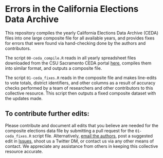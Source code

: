 # Errors in the California Elections Data Archive
This repository compiles the yearly California Elections Data Archive (CEDA) files into one large composite file for all available years, and provides fixes for errors that were found via hand-checking done by the authors and contributors.

The script `00-ceda_compile.R` reads in all yearly spreadsheet files downloaded from the CSU Sacramento CEDA portal [here](https://csus-dspace.calstate.edu/handle/10211.3/210187), compiles them into similar format, and outputs a composite file.

The script `01-ceda_fixes.R` reads in the composite file and makes line-edits to vote totals, district identifiers, and other columns as a result of accuracy checks performed by a team of researchers and other contributors to this collective resource. This script then outputs a fixed composite dataset with the updates made.

## To contribute further edits:

Please contribute and document all edits that you believe are needed for the composite elections data file by submitting a pull request for the `01-ceda_fixes.R` script file. Alternatively, [email the authors](mailto:jdbk@hks.harvard.edu,ribernhard@ucdavis.edu?subject=CEDA%20data%20fixes), post a suggested edit in [Issues](https://github.com/justindbk/ceda/issues), shoot us a Twitter DM, or contact us via any other means of contact. We appreciate any assistance from others in keeping this collective resource accurate.
